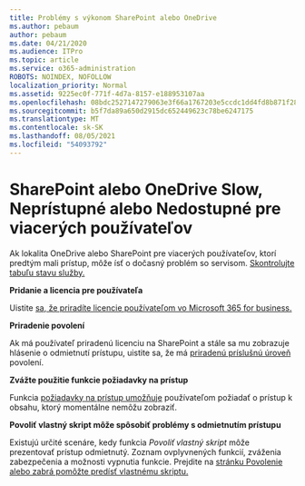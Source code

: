 ```yaml
---
title: Problémy s výkonom SharePoint alebo OneDrive
ms.author: pebaum
author: pebaum
ms.date: 04/21/2020
ms.audience: ITPro
ms.topic: article
ms.service: o365-administration
ROBOTS: NOINDEX, NOFOLLOW
localization_priority: Normal
ms.assetid: 9225ec0f-771f-4d7a-8157-e188953107aa
ms.openlocfilehash: 08bdc2527147279063e3f66a1767203e5ccdc1dd4fd8b871f2800d3f71b9a233
ms.sourcegitcommit: b5f7da89a650d2915dc652449623c78be6247175
ms.translationtype: MT
ms.contentlocale: sk-SK
ms.lasthandoff: 08/05/2021
ms.locfileid: "54093792"
---
```

# <a name="sharepoint-or-onedrive-slow-inaccessible-or-unavailable-for-multiple-users"></a>SharePoint alebo OneDrive Slow, Neprístupné alebo Nedostupné pre viacerých používateľov

Ak lokalita OneDrive alebo SharePoint pre viacerých používateľov, ktorí predtým mali prístup, môže ísť o dočasný problém so servisom. [Skontrolujte tabuľu stavu služby.](https://portal.office.com/adminportal/home#/servicehealth)

**Pridanie a licencia pre používateľa**

Uistite [sa, že priradíte licencie používateľom vo Microsoft 365 for business.](https://docs.microsoft.com/microsoft-365/admin/add-users/add-users)


**Priradenie povolení**

Ak má používateľ priradenú licenciu na SharePoint a stále sa mu zobrazuje hlásenie o odmietnutí prístupu, uistite sa, že má [priradenú príslušnú úroveň](https://docs.microsoft.com/sharepoint/understanding-permission-levels) povolení.

**Zvážte použitie funkcie požiadavky na prístup**

Funkcia [požiadavky na prístup umožňuje](https://support.office.com/article/Set-up-and-manage-access-requests-94B26E0B-2822-49D4-929A-8455698654B3) používateľom požiadať o prístup k obsahu, ktorý momentálne nemôžu zobraziť.

**Povoliť vlastný skript môže spôsobiť problémy s odmietnutím prístupu**

Existujú určité scenáre, kedy funkcia *Povoliť vlastný skript* môže prezentovať prístup odmietnutý. Zoznam ovplyvnených funkcií, zváženia zabezpečenia a možnosti vypnutia funkcie. Prejdite na [stránku Povolenie alebo zabrá pomôžte predísť vlastnému skriptu.](https://docs.microsoft.com/sharepoint/allow-or-prevent-custom-script)

